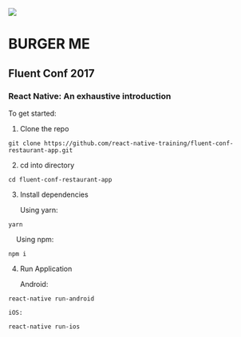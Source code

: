 ![](http://i.imgur.com/URJB6cl.jpg)

# BURGER ME

## Fluent Conf 2017   

### React Native: An exhaustive introduction

To get started:

1. Clone the repo
```
git clone https://github.com/react-native-training/fluent-conf-restaurant-app.git
```

2. cd into directory
```
cd fluent-conf-restaurant-app
```

3. Install dependencies

    Using yarn:
```
yarn
```

&nbsp; &nbsp; Using npm:  

```
npm i
```

4. Run Application

    Android:
```
react-native run-android
```

    iOS:   
```
react-native run-ios
```
